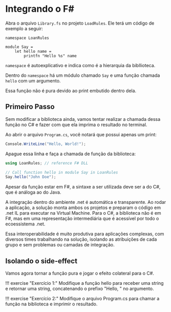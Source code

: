# Integrando o F\#

Abra o arquivo `Library.fs` no projeto `LoadRules`. Ele terá um código de exemplo a seguir:

```f#
namespace LoanRules

module Say =
    let hello name =
        printfn "Hello %s" name
```

`namespace` é autoexplicativo e indica como é a hierarquia da bibllioteca.

Dentro do `namespace` há um módulo chamado `Say` e uma função chamada `hello` com um argumento.

Essa função não é pura devido ao print embutido dentro dela.

## Primeiro Passo

Sem modificar a biblioteca ainda, vamos tentar realizar a chamada dessa função no C# e fazer com que ela imprima o resultado no terminal.

Ao abrir o arquivo `Program.cs`, você notará que possui apenas um print:

```c#
Console.WriteLine("Hello, World!");
```

Apague essa linha e faça a chamada de função da biblioteca:

```c#
using LoanRules; // reference F# DLL

// Call function hello in module Say in LoanRules
Say.hello("John Doe");
```

Apesar da função estar em F#, a sintaxe a ser utilizada deve ser a do C#, que é análoga ao do Java.

A integração dentro do ambiente .net é automática e transparente. Ao rodar a aplicação, a solução monta ambos os projetos e preparam o código em .net IL para executar na Virtual Machine. Para o C#, a biblioteca não é em F#, mas em uma representação intermediária que é acessível por todo o ecoessistema .net. 

Essa interoperabilidade é muito produtiva para aplicações complexas, com diversos times trabalhando na solução, isolando as atribuições de cada grupo e sem problemas ou camadas de integração.

## Isolando o side-effect

Vamos agora tornar a função pura e jogar o efeito colateral para o C#.

!!! exercise "Exercício 1:"
    Modifique a função hello para receber uma string e retornar uma string, concatenando o prefixo "Hello, " no argumento.
    
!!! exercise "Exercício 2:"
    Modifique o arquivo Program.cs para chamar a função na biblioteca e imprimir o resultado.